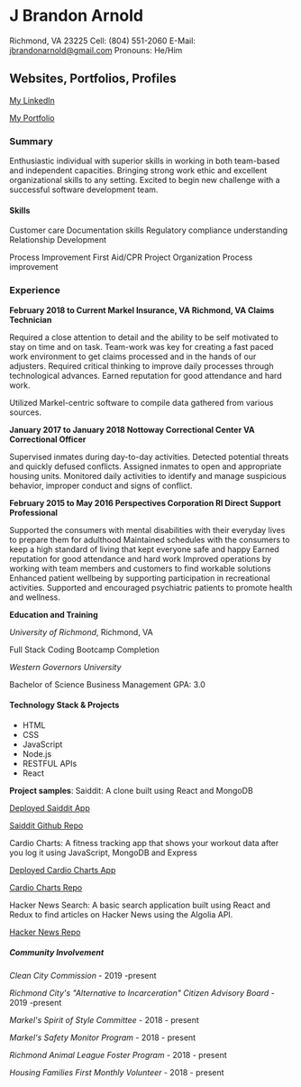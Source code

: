# J Brandon Arnold

Richmond, VA 23225
Cell: (804) 551-2060
E-Mail: jbrandonarnold@gmail.com
Pronouns: He/Him

## Websites, Portfolios, Profiles

[My LinkedIn](https://www.linkedin.com/in/james-brandon-arnold-46b1a964/)

[My Portfolio](https://jbrandona119.github.io/updated-portfolio/)

### Summary

Enthusiastic individual with superior skills in working in both team-based and independent capacities. Bringing strong work ethic and excellent organizational skills to any setting. Excited to begin new challenge with a successful software development team.

#### Skills

Customer care
Documentation skills
Regulatory compliance understanding
Relationship Development

Process Improvement
First Aid/CPR
Project Organization
Process improvement

### Experience

**February 2018 to Current
Markel Insurance, VA Richmond, VA
Claims Technician**

Required a close attention to detail and the ability to be self motivated to stay on time and on task.
Team-work was key for creating a fast paced work environment to get claims processed and in the hands of our adjusters.
Required critical thinking to improve daily processes through technological advances.
Earned reputation for good attendance and hard work.

Utilized Markel-centric software to compile data gathered from various sources.

**January 2017 to January 2018
Nottoway Correctional Center VA
Correctional Officer**    

Supervised inmates during day-to-day activities.
Detected potential threats and quickly defused conflicts.
Assigned inmates to open and appropriate housing units.
Monitored daily activities to identify and manage suspicious behavior, improper conduct and signs of conflict.

**February 2015 to May 2016
Perspectives Corporation RI
Direct Support Professional**

Supported the consumers with mental disabilities with their everyday lives to prepare them for adulthood
Maintained schedules with the consumers to keep a high standard of living that kept everyone safe and happy
Earned reputation for good attendance and hard work
Improved operations by working with team members and customers to find workable solutions
Enhanced patient wellbeing by supporting participation in recreational activities.
Supported and encouraged psychiatric patients to promote health and wellness.

**Education and Training**

_University of Richmond_, Richmond, VA

Full Stack Coding Bootcamp Completion  

_Western Governors University_

Bachelor of Science Business Management 
GPA: 3.0

#### Technology Stack & Projects

* HTML
* CSS
* JavaScript
* Node.js
* RESTFUL APIs
* React

**Project samples**:
Saiddit: A clone built using React and MongoDB

[Deployed Saiddit App](https://saiddit-app.herokuapp.com/)

[Saiddit Github Repo](https://github.com/Z-Camp/Final-Project-First/)

Cardio Charts: A fitness tracking app that shows your workout data after you log it using JavaScript, MongoDB and Express

[Deployed Cardio Charts App](https://safe-sea-39049.herokuapp.com/)

[Cardio Charts Repo](https://github.com/Z-Camp/Project-2)

Hacker News Search: A basic search application built using React and Redux to find articles on Hacker News using the Algolia API.

[Hacker News Repo](https://github.com/jbrandona119/Hacker-News-Search)

##### Community Involvement

_Clean City Commission_ - 2019 -present

_Richmond City's "Alternative to Incarceration" Citizen Advisory Board_ - 2019 -present

_Markel's Spirit of Style Committee_ - 2018 - present

_Markel's Safety Monitor Program_ - 2018 - present

_Richmond Animal League Foster Program_ - 2018 - present

_Housing Families First Monthly Volunteer_ - 2018 - present
